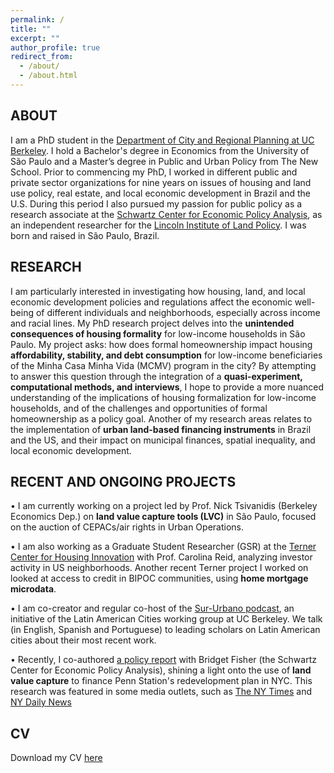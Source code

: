 ```yaml
---
permalink: /
title: ""
excerpt: ""
author_profile: true
redirect_from: 
  - /about/
  - /about.html
---
```

## ABOUT
I am a PhD student in the [Department of City and Regional Planning at UC Berkeley](https://ced.berkeley.edu/city). I hold a Bachelor's degree in Economics from the University of São Paulo and a Master’s degree in Public and Urban Policy from The New School. Prior to commencing my PhD, I worked in different public and private sector organizations for nine years on issues of housing and land use policy, real estate, and local economic development in Brazil and the U.S. During this period I also pursued my passion for public policy as a research associate at the [Schwartz Center for Economic Policy Analysis](https://www.economicpolicyresearch.org/),  as an independent researcher for the [Lincoln Institute of Land Policy](https://www.lincolninst.edu/). I was born and raised in São Paulo, Brazil.



## RESEARCH 
I am particularly interested in investigating how housing, land, and local economic development policies and regulations affect the economic well-being of different individuals and neighborhoods, especially across income and racial lines. My PhD research project delves into the **unintended consequences of housing formality** for low-income households in São Paulo. My project asks: how does formal homeownership impact housing **affordability, stability, and debt consumption** for low-income beneficiaries of the Minha Casa Minha Vida (MCMV) program in the city? By attempting to answer this question through the integration of a **quasi-experiment, computational methods, and interviews**, I hope to provide a more nuanced understanding of the implications of housing formalization for low-income households, and of the challenges and opportunities of formal homeownership as a policy goal. Another of my research areas relates to the implementation of **urban land-based financing instruments** in Brazil and the US, and their impact on municipal finances, spatial inequality, and local economic development. 


## RECENT AND ONGOING PROJECTS
 • I am currently working on a project led by Prof.  Nick Tsivanidis (Berkeley Economics Dep.) on **land value capture tools (LVC)** in São Paulo, focused on the auction of CEPACs/air rights in Urban Operations. 

 • I am also working as a Graduate Student Researcher (GSR) at the [Terner Center for Housing Innovation](https://ternercenter.berkeley.edu/) with Prof. Carolina Reid, analyzing investor activity in US neighborhoods. Another recent Terner project I worked on looked at access to credit in BIPOC communities, using **home mortgage microdata**.

  • I am co-creator and regular co-host of the [Sur-Urbano podcast](https://open.spotify.com/episode/1hD093fkWBYB0S6f2h3epH), an initiative of the Latin American Cities working group at UC Berkeley. We talk (in English, Spanish and Portuguese) to leading scholars on Latin American cities about their most recent work.

 • Recently, I co-authored [a policy report](https://reinventalbany.org/wp-content/uploads/2022/07/Reinvent-Albany_SCEPA-Penn-Station-Redevelopment-Report-2022-July-12.pdf) with Bridget Fisher (the Schwartz Center for Economic Policy Analysis), shining a light onto the use of **land value capture** to finance Penn Station's redevelopment plan in NYC. This research was featured in some media outlets, such as [The NY Times](https://www.nytimes.com/2022/07/13/nyregion/penn-station-renovation-funding.html) and [NY Daily News](https://www.nydailynews.com/opinion/ny-edit-penn-station-finances-20220718-f5jkok5ar5fkfdf66a4jxaiaiy-story.html)




## CV
Download my CV [here](https://drive.google.com/file/d/1YzPJfigaBJm41QiZ_OaSHQ9TY2LPx5yH/view?usp=drive_link)
